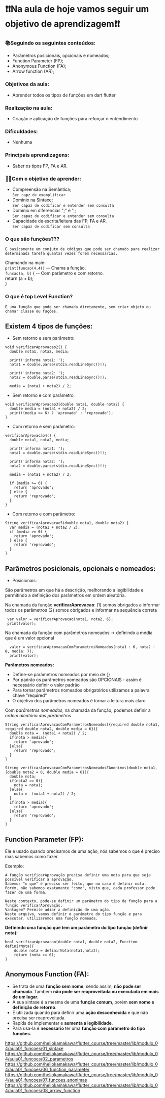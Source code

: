 # ❗❗Na aula de hoje vamos seguir um objetivo de aprendizagem❗❗

### 📚Seguindo os seguintes conteúdos:
* Parâmetros posicionais, opcionais e nomeados;
* Function Parameter (FP);
* Anonymous Function (FA);
* Arrow function (AR);

### Objetivos da aula:
  * Aprender todos os tipos de funções em dart flutter
### Realização na aula:
  * Criação e aplicação de funções para reforçar o entendimento.
### Dificuldades:
  * Nenhuma
### Principais aprendizagens:
  * Saber os tipos FP, FA e AR.



### 🗿🍷Com o objetivo de aprender:
* Compreensão na Semântica;  
`Ser capz de exemplificar`  
* Domínio na Sintaxe;  
`Ser capaz de codificar e entender sem consulta`
* Domínio em diferencias ";" e ",;  
`Ser capaz de codificar e entender sem consulta`
* Capacidade de escrita/leitura das FP, FA e AR.  
`Ser capaz de codificar sem consulta`  

### O que são funções???
```
É basicamente um conjuto de códigos que pode ser chamado para realizar determinada tarefa quantas vezes forem necessarias. 
```
Chamando na main:  
`print(funcao(4,4))`  -- Chama a função.  
`funcao(a, b)` {  -- Com parâmetro e com retorno.  
return (a + b);  
}
### O que é top Level Function?
```
É uma função que pode ser chamada diretamente, sem criar objeto ou chamar classe ou fuções.
```
## Existem 4 tipos de funções:
* Sem retorno e sem parâmetro:
```
void verificarAprovacao2() {
  double nota1, nota2, media;

  print('informa nota1: ');
  nota1 = double.parse(stdin.readLineSync()!);

  print('informa nota2: ');
  nota2 = double.parse(stdin.readLineSync()!);

  media = (nota1 + nota2) / 2;
```
* Sem retorno e com parâmetro:
```
void verificarAprovacao3(double nota1, double nota2) {
  double media = (nota1 + nota2) / 2;
  print((media >= 6) ? 'aprovado' : 'reprovado');
}
```
* Com retorno e sem parâmetro:
```
verificarAprovacao4() {
  double nota1, nota2, media;

  print('informa nota1: ');
  nota1 = double.parse(stdin.readLineSync()!);

  print('informa nota2: ');
  nota2 = double.parse(stdin.readLineSync()!);

  media = (nota1 + nota2) / 2;

  if (media >= 6) {
    return 'aprovado';
  } else {
    return 'reprovado';
  }
}

```
* Com retorno e com parâmetro:
```
String verificarAprovacao5(double nota1, double nota2) {
  var media = (nota1 + nota2 / 2);
  if (media >= 6) {
    return 'aprovado';
  } else {
    return 'reprovado';
  }
}
```

## Parâmetros posicionais, opcionais e nomeados:
* Posicionais:

São parâmetros em que há a descrição, melhorando a legibilidade e permitindo a definição dos parâmetros em ordem aleatória.

  Na chamada da função __verificarAprovacao__:
  (1) somos obrigados a informar todos os parâmetros
  (2) somos obrigados e informar na sequência correta
 ```
  var valor = verificarAprovacao(nota1, nota2, 6);  
  print(valor);   
```
Na chamada da função com parâmetros nomeados
  → definindo a média que é um valor opcional
```
  valor = verificarAprovacaoComParametrosNomeados(nota1 : 6, nota2 : 8, media: 7);   
  print(valor); 
```
__Parâmetros nomeados:__
* Define-se parâmetros nomeados por meio de {}
* Por padrão os parâmetros nomeados são OPCIONAIS - assim é necessário definir o valor padrão
* Para tornar parâmetros nomeados obrigatórios utilizamos a palavra chave "required"
* O objetivo dos parâmetros nomeados é tornar a leitura mais claro 

Com _parâmetros nomeados_, na chamada da função, podemos definir a _ordem aleatória dos parâmetros_
```
String verificarAprovacaoComParametrosNomeados({required double nota1, required double nota2, double media = 6}){
  double nota =  (nota1 + nota2) / 2;
  if(nota > media){
    return 'aprovado';
  }else{
    return 'reprovado';
  }
}
```
```
String verificarAprovacaoComParametrosNomeadosEAnonimos(double nota1, {double nota2 = 0, double media = 6}){
  double nota;
  if(nota2 == 0){
    nota = nota1;
  }else{
    nota =  (nota1 + nota2) / 2;
  }
  if(nota > media){
    return 'aprovado';
  }else{
    return 'reprovado';
  }
}
```

## Function Parameter (FP):
Ele é usado quando precisamos de uma ação, nós sabemos o que é preciso mas sabemos como fazer.

Exemplo: 
```
A função verificarAprovação precisa definir uma nota para que seja possível verificar a aprovação. 
Sabemos "o que" é preciso ser feito, que no caso é definir nota.
Porém, não sabemos exatamente "como", visto que, cada professor pode fazer de uma forma.

Neste contexto, pode-se definir um parâmetro do tipo de função para a função verificarAprovação.
Vantagem? Permite adiar a definição de uma ação.
Neste arquivo, vamos definir o parâmetro do tipo função e para executar, utilizaremos uma função nomeada.
```
__Definindo uma função que tem um parâmetro do tipo função (definir nota):__
```
bool verificarAprovacao(double nota1, double nota2, Function definirNota){
    double nota = definirNota(nota1,nota2);
    return (nota >= 6);
}
```

## Anonymous Function (FA):
* Se trata de uma __função sem nome__, sendo assim, __não pode ser chamada__. Tambem __não pode ser reaproveitada ou executada em mais de um lugar__.
* A sua sintaxe é a mesma de uma __função comum__, porém __sem nome e definição de retorno__.
* É utilizada quando para definir uma __ação desconhecida__ e que não precisa ser reaproveitada.
* Rapída de implementar e __aumenta a legibilidade__.
* Para usa-la é __necessario__ ter uma __função com parametro do tipo funções.__




https://github.com/heliokamakawa/flutter_course/tree/master/lib/modulo_04/aula01_funcoes/01_sintaxe
https://github.com/heliokamakawa/flutter_course/tree/master/lib/modulo_04/aula01_funcoes/02_parametros
https://github.com/heliokamakawa/flutter_course/tree/master/lib/modulo_04/aula01_funcoes/06_function_parameter
https://github.com/heliokamakawa/flutter_course/tree/master/lib/modulo_04/aula01_funcoes/07_funcoes_anonimas
https://github.com/heliokamakawa/flutter_course/tree/master/lib/modulo_04/aula01_funcoes/08_arrow_function
